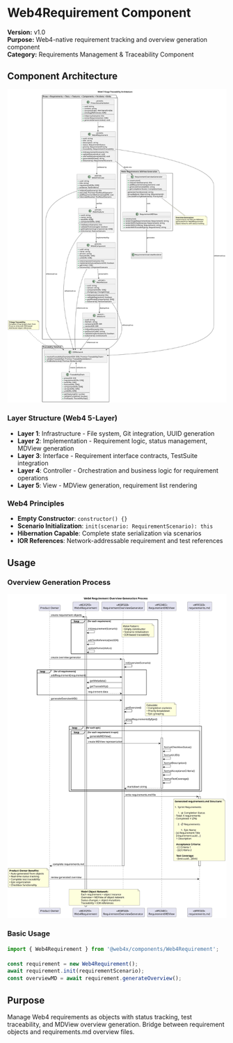# Web4Requirement Component

**Version:** v1.0  
**Purpose:** Web4-native requirement tracking and overview generation component  
**Category:** Requirements Management & Traceability Component  

## Component Architecture

![Requirement Traceability Architecture](v1.0/src/puml/RequirementTraceabilityArchitecture.svg)

### Layer Structure (Web4 5-Layer)
- **Layer 1**: Infrastructure - File system, Git integration, UUID generation
- **Layer 2**: Implementation - Requirement logic, status management, MDView generation  
- **Layer 3**: Interface - Requirement interface contracts, TestSuite integration
- **Layer 4**: Controller - Orchestration and business logic for requirement operations
- **Layer 5**: View - MDView generation, requirement list rendering

### Web4 Principles
- **Empty Constructor**: `constructor() {}`
- **Scenario Initialization**: `init(scenario: RequirementScenario): this`
- **Hibernation Capable**: Complete state serialization via scenarios
- **IOR References**: Network-addressable requirement and test references

## Usage

### Overview Generation Process

![Requirement Overview Generation](v1.0/src/puml/RequirementOverviewGeneration.svg)

### Basic Usage

```typescript
import { Web4Requirement } from '@web4x/components/Web4Requirement';

const requirement = new Web4Requirement();
await requirement.init(requirementScenario);
const overviewMD = await requirement.generateOverview();
```

## Purpose
Manage Web4 requirements as objects with status tracking, test traceability, and MDView overview generation. Bridge between requirement objects and requirements.md overview files.
